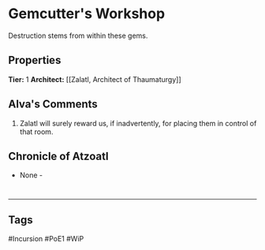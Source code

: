 # Gemcutter's Workshop
Destruction stems from within these gems.

## Properties
**Tier:** 1
**Architect:** [[Zalatl, Architect of Thaumaturgy]]

## Alva's Comments
1. Zalatl will surely reward us, if inadvertently, for placing them in control of that room.

## Chronicle of Atzoatl
- None -

#
---
## Tags
#Incursion
#PoE1
#WiP
